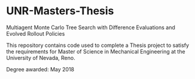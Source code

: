 # UNR-Masters-Thesis
Multiagent Monte Carlo Tree Search with Difference Evaluations and Evolved Rollout Policies

This repository contains code used to complete a Thesis project to satisfy the requirements for Master of Science in Mechanical Engineering at the University of Nevada, Reno.

Degree awarded: May 2018
